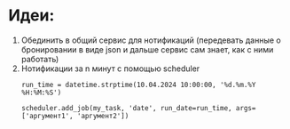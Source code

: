 # Идеи:
1. Обединить в общий сервис для нотификаций (передевать данные о бронировании в виде json и дальше сервис сам знает, как с ними работать)
2. Нотификации за n минут c помощью scheduler
    ```
    run_time = datetime.strptime(10.04.2024 10:00:00, '%d.%m.%Y %H:%M:%S')

    scheduler.add_job(my_task, 'date', run_date=run_time, args=['аргумент1', 'аргумент2'])
    ```
